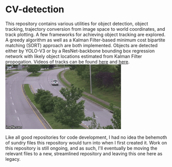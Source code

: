 # CV-detection

This repository contains various utilities for object detection, object tracking, trajectory conversion from image space to world coordinates, and track plotting. A few frameworks for achieving object tracking are explored. A greedy algorithm as well as a Kalman Filter-based minimum cost bipartite matching (SORT) approach are both implemented. Objects are detected either by YOLO-V3 or by a ResNet-backbone bounding box regression network with likely object locations estimated from Kalman Filter propogation. Videos of tracks can be found [here](https://youtu.be/0WSP1GBL8m0 ) and [here](https://youtu.be/sMlnCxwmZ2w).
![](other/example_1.gif.gif)




Like all good repositories for code development, I had no idea the behemoth of sundry files this repository would turn into when I first created it. Work on this repository is still ongoing, and as such, I'll eventually be moving the relevant files to a new, streamlined repository and leaving this one here as legacy. 
